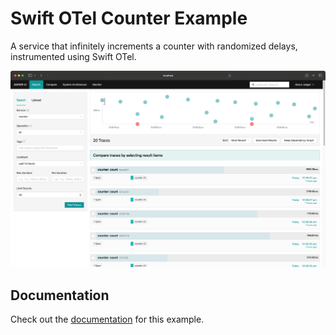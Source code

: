 # Swift OTel Counter Example

A service that infinitely increments a counter with randomized delays, instrumented using Swift OTel.

![](../../Sources/OTel/OTel.docc/Sample%20Code/Counter/jaeger.png)

## Documentation

Check out the [documentation](https://swiftpackageindex.com/slashmo/swift-otel/main/documentation/otel/counter-sample) for this example.
